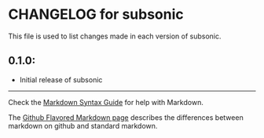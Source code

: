 # CHANGELOG for subsonic

This file is used to list changes made in each version of subsonic.

## 0.1.0:

* Initial release of subsonic

- - - 
Check the [Markdown Syntax Guide](http://daringfireball.net/projects/markdown/syntax) for help with Markdown.

The [Github Flavored Markdown page](http://github.github.com/github-flavored-markdown/) describes the differences between markdown on github and standard markdown.
